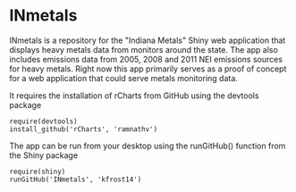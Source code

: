 INmetals
========
INmetals is a repository for the "Indiana Metals" Shiny web application that displays heavy metals data from monitors around the state.  The app also includes emissions data from 2005, 2008 and 2011 NEI emissions sources for heavy metals.  Right now this app primarily serves as a proof of concept for a web application that could serve metals monitoring data.

It requires the installation of rCharts from GitHub using the devtools package

    require(devtools)
    install_github('rCharts', 'ramnathv')

The app can be run from your desktop using the runGitHub() function from the Shiny package

    require(shiny)
    runGitHub('INmetals', 'kfrost14')
